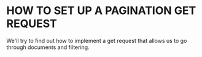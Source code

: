# HOW TO SET UP A PAGINATION GET REQUEST

We'll try to find out how to implement a get request that allows us to go through documents and filtering.
